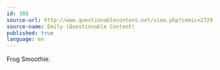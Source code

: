 ```yaml
---
id: 388
source-url: http://www.questionablecontent.net/view.php?comic=2729
source-name: Emily (Questionable Content)
published: true
language: en
---
```

Frog Smoothie.
